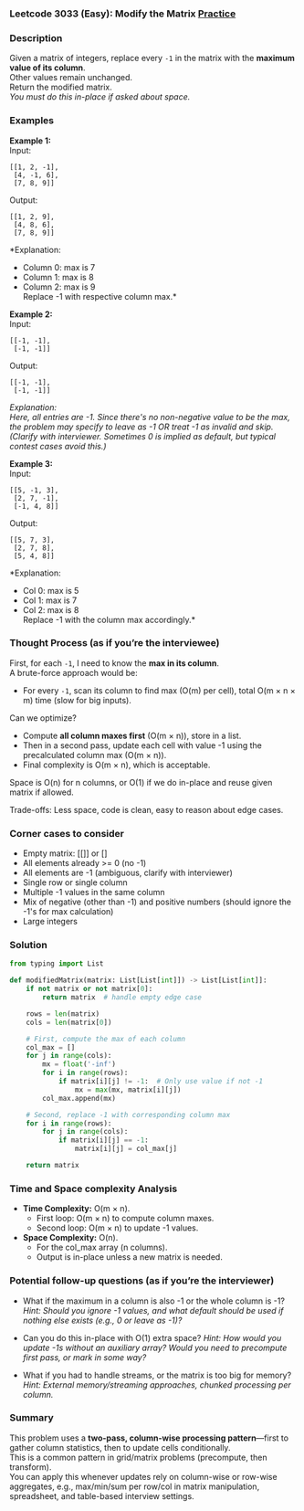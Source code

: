 ### Leetcode 3033 (Easy): Modify the Matrix [Practice](https://leetcode.com/problems/modify-the-matrix)

### Description  
Given a matrix of integers, replace every `-1` in the matrix with the **maximum value of its column**.  
Other values remain unchanged.  
Return the modified matrix.  
*You must do this in-place if asked about space.*

### Examples  

**Example 1:**  
Input:  
```
[[1, 2, -1],
 [4, -1, 6],
 [7, 8, 9]]
```
Output:  
```
[[1, 2, 9],
 [4, 8, 6],
 [7, 8, 9]]
```
*Explanation:  
- Column 0: max is 7  
- Column 1: max is 8  
- Column 2: max is 9  
Replace -1 with respective column max.*


**Example 2:**  
Input:  
```
[[-1, -1],
 [-1, -1]]
```
Output:  
```
[[-1, -1],
 [-1, -1]]
```
*Explanation:  
Here, all entries are -1. Since there's no non-negative value to be the max,
the problem may specify to leave as -1 OR treat -1 as invalid and skip.
(Clarify with interviewer. Sometimes 0 is implied as default, but typical contest cases avoid this.)*

**Example 3:**  
Input:  
```
[[5, -1, 3],
 [2, 7, -1],
 [-1, 4, 8]]
```
Output:  
```
[[5, 7, 3],
 [2, 7, 8],
 [5, 4, 8]]
```
*Explanation:  
- Col 0: max is 5  
- Col 1: max is 7  
- Col 2: max is 8  
Replace -1 with the column max accordingly.*

### Thought Process (as if you’re the interviewee)  

First, for each `-1`, I need to know the **max in its column**.  
A brute-force approach would be:  
- For every `-1`, scan its column to find max (O(m) per cell), total O(m × n × m) time (slow for big inputs).

Can we optimize?  
- Compute **all column maxes first** (O(m × n)), store in a list.
- Then in a second pass, update each cell with value -1 using the precalculated column max (O(m × n)).
- Final complexity is O(m × n), which is acceptable.

Space is O(n) for n columns, or O(1) if we do in-place and reuse given matrix if allowed.

Trade-offs: Less space, code is clean, easy to reason about edge cases.

### Corner cases to consider  
- Empty matrix: [[]] or []
- All elements already >= 0 (no -1)
- All elements are -1 (ambiguous, clarify with interviewer)
- Single row or single column
- Multiple -1 values in the same column
- Mix of negative (other than -1) and positive numbers (should ignore the -1's for max calculation)
- Large integers

### Solution

```python
from typing import List

def modifiedMatrix(matrix: List[List[int]]) -> List[List[int]]:
    if not matrix or not matrix[0]:
        return matrix  # handle empty edge case

    rows = len(matrix)
    cols = len(matrix[0])

    # First, compute the max of each column
    col_max = []
    for j in range(cols):
        mx = float('-inf')
        for i in range(rows):
            if matrix[i][j] != -1:  # Only use value if not -1
                mx = max(mx, matrix[i][j])
        col_max.append(mx)

    # Second, replace -1 with corresponding column max
    for i in range(rows):
        for j in range(cols):
            if matrix[i][j] == -1:
                matrix[i][j] = col_max[j]

    return matrix
```

### Time and Space complexity Analysis  

- **Time Complexity:** O(m × n).  
  - First loop: O(m × n) to compute column maxes.
  - Second loop: O(m × n) to update -1 values.
- **Space Complexity:** O(n).  
  - For the col_max array (n columns).
  - Output is in-place unless a new matrix is needed.

### Potential follow-up questions (as if you’re the interviewer)  

- What if the maximum in a column is also -1 or the whole column is -1?
  *Hint: Should you ignore -1 values, and what default should be used if nothing else exists (e.g., 0 or leave as -1)?*

- Can you do this in-place with O(1) extra space?
  *Hint: How would you update -1s without an auxiliary array? Would you need to precompute first pass, or mark in some way?*

- What if you had to handle streams, or the matrix is too big for memory?
  *Hint: External memory/streaming approaches, chunked processing per column.*

### Summary
This problem uses a **two-pass, column-wise processing pattern**—first to gather column statistics, then to update cells conditionally.  
This is a common pattern in grid/matrix problems (precompute, then transform).  
You can apply this whenever updates rely on column-wise or row-wise aggregates, e.g., max/min/sum per row/col in matrix manipulation, spreadsheet, and table-based interview settings.